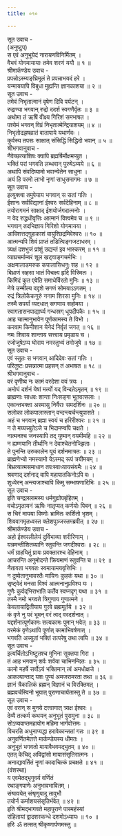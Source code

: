 ```yaml
---
title: ०१०

---
```

सूत उवाच -  
(अनुष्टुप्)  
स एवं अनुभूयेदं नारायणविनिर्मितम् ।  
वैभवं योगमायायाः तमेव शरणं ययौ ॥ १ ॥  
श्रीमार्कण्डेय उवाच -  
प्रपन्नोऽस्म्यङ्‌घ्रिमूलं ते प्रपन्नाभयदं हरे ।  
यन्माययापि विबुधा मुह्यन्ति ज्ञानकाशया ॥ २ ॥  
सूत उवाच -  
तमेवं निभृतात्मानं वृषेण दिवि पर्यटन् ।  
रुद्राण्या भगवान् रुद्रो ददर्श स्वगणैर्वृतः ॥ ३ ॥  
अथोमा तं ऋषिं वीक्ष्य गिरिशं समभाषत ।  
पश्येमं भगवन् विप्रं निभृतात्मेन्द्रियाशयम् ॥ ४ ॥  
निभृतोदझषव्रातं वातापाये यथार्णवः ।  
कुर्वस्य तपसः साक्षात् संसिद्धिं सिद्धिदो भवान् ॥ ५ ॥  
श्रीभगवानुवाच -  
नैवेच्छत्याशिषः क्वापि ब्रह्मर्षिर्मोक्षमप्युत ।  
भक्तिं परां भगवति लब्धवान् पुरुषेऽव्यये ॥ ६ ॥  
अथापि संवदिष्यामो भवान्येतेन साधुना ।  
अयं हि परमो लाभो नृणां साधुसमागमः ॥ ७ ॥  
सूत उवाच -  
इत्युक्त्वा तमुपेयाय भगवान् स सतां गतिः ।  
ईशानः सर्वविद्यानां ईश्वरः सर्वदेहिनाम् ॥ ८ ॥  
तयोरागमनं साक्षाद् ईशयोर्जगदात्मनोः ।  
न वेद रुद्धधीवृत्तिः आत्मानं विश्वमेव च ॥ ९ ॥  
भगवान् तदभिज्ञाय गिरिशो योगमायया ।  
आविशत्तद्‌गुहाकाशं वायुश्छिद्रमिवेश्वरः ॥ १० ॥  
आत्मन्यपि शिवं प्राप्तं तडित्पिङ्‌गजटाधरम् ।  
त्र्यक्षं दशभुजं प्रांशुं उद्यन्तं इव भास्करम् ॥ ११ ॥  
व्याघ्रचर्माम्बरं शूल खट्वाङ्‌गचर्मभिः ।  
अक्षमालाडमरुक कपालासिधनुः सह ॥ १२ ॥  
बिभ्राणं सहसा भातं विचक्ष्य हृदि विस्मितः ।  
किमिदं कुत एवेति समाधेर्विरतो मुनिः ॥ १३ ॥  
नेत्रे उन्मील्य ददृशे सगणं सोमयाऽऽगतम् ।  
रुद्रं त्रिलोकैकगुरुं ननाम शिरसा मुनिः ॥ १४ ॥  
तस्मै सपर्यां व्यदधात् सगणाय सहोमया ।  
स्वागतासनपाद्यार्घ्य गन्धस्रग् धूपदीपकैः ॥ १५ ॥  
आह चात्मानुभावेन पूर्णकामस्य ते विभो ।  
करवाम किमीशान येनेदं निर्वृतं जगत् ॥ १६ ॥  
नमः शिवाय शान्ताय सत्त्वाय प्रमृडाय च ।  
रजोजुषेऽप्य घोराय नमस्तुभ्यं तमोजुषे ॥ १७ ॥  
सूत उवाच -  
एवं स्तुतः स भगवान् आदिदेवः सतां गतिः ।  
परितुष्टः प्रसन्नात्मा प्रहसन् तं अभाषत ॥ १८ ॥  
श्रीभगवानुवाच -  
वरं वृणीष्व नः कामं वरदेशा वयं त्रयः ।  
अमोघं दर्शनं येषां मर्त्यो यद् विन्दतेऽमृतम् ॥ १९ ॥  
ब्राह्मणाः साधवः शान्ता निःसङ्‌गा भूतवत्सलाः ।  
एकान्तभक्ता अस्मासु निर्वैराः समदर्शिनः ॥ २० ॥  
सलोका लोकपालास्तान् वन्दन्त्यर्चन्त्युपासते ।  
अहं च भगवान् ब्रह्मा स्वयं च हरिरीश्वरः ॥ २१ ॥  
न ते मय्यच्युतेऽजे च भिदामण्वपि चक्षते ।  
नात्मनश्च जनस्यापि तद् युष्मान् वयमीमहि ॥ २२ ॥  
न ह्यम्मयानि तीर्थानि न देवाश्चेतनोज्झिताः ।  
ते पुनन्ति उरुकालेन यूयं दर्शनमात्रतः ॥ २३ ॥  
ब्राह्मणेभ्यो नमस्यामो येऽस्मद् रूपं त्रयीमयम् ।  
बिभ्रत्यात्मसमाधान तपःस्वाध्यायसंयमैः ॥ २४ ॥  
श्रवणाद् दर्शनाद् वापि महापातकिनोऽपि वः ।  
शुध्येरन् अन्त्यजाश्चापि किमु सम्भाषणादिभिः ॥ २५ ॥  
सूत उवाच -  
इति चन्द्रललामस्य धर्मगुह्योपबृंहितम् ।  
वचोऽमृतायनं ऋषिः नातृप्यत् कर्णयोः पिबन् ॥ २६ ॥  
स चिरं मायया विष्णोः भ्रामितः कर्शितो भृशम् ।  
शिववागमृतध्वस्त क्लेशपुञ्जस्तमब्रवीत् ॥ २७ ॥  
श्रीमार्कण्डेय उवाच -  
अहो ईश्वरलीलेयं दुर्विभाव्या शरीरिणाम् ।  
यन्नमन्तीशितव्यानि स्तुवन्ति जगदीश्वराः ॥ २८ ॥  
धर्मं ग्राहयितुं प्रायः प्रवक्तारश्च देहिनाम् ।  
आचरन्ति अनुमोदन्ते क्रियमाणं स्तुवन्ति च ॥ २९ ॥  
नैतावता भगवतः स्वमायामयवृत्तिभिः ।  
न दुष्येतानुभावस्तैः मायिनः कुहकं यथा ॥ ३० ॥  
सृष्ट्वेदं मनसा विश्वं आत्मनानुप्रविश्य यः ।  
गुणैः कुर्वद्‌भिराभाति कर्तेव स्वप्नदृग् यथा ॥ ३१ ॥  
तस्मै नमो भगवते त्रिगुणाय गुणात्मने ।  
केवलायाद्वितीयाय गुरवे ब्रह्ममूर्तये ॥ ३२ ॥  
कं वृणे नु परं भूमन् वरं त्वद् वरदर्शनात् ।  
यद्दर्शनात्पूर्णकामः सत्यकामः पुमान् भवेत् ॥ ३३ ॥  
वरमेकं वृणेऽथापि पूर्णात् कामाभिवर्षणात् ।  
भगवति अच्युतां भक्तिं तत्परेषु तथा त्वयि ॥ ३४ ॥  
सूत उवाच -  
इत्यर्चितोऽभिष्टुतश्च मुनिना सूक्तया गिरा ।  
तं आह भगवान् शर्वः शर्वया चाभिनन्दितः ॥ ३५ ॥  
कामो महर्षे सर्वोऽयं भक्तिमान् त्वं अमधोक्षजे ।  
आकल्पान्ताद् यशः पुण्यं अमजरामरता तथा ॥ ३६ ॥  
ज्ञानं त्रैकालिकं ब्रह्मन् विज्ञानं च विरक्तिमत् ।  
ब्रह्मवर्चस्विनो भूयात् पुराणाचार्यतास्तु ते ॥ ३७ ॥  
सूत उवाच -  
एवं वरान् स मुनये दत्त्वागात् त्र्यक्ष ईश्वरः ।  
देव्यै तत्कर्म कथयन् अनुभूतं पुरामुना ॥ ३८ ॥  
सोऽप्यवाप्तमहायोग महिमा भार्गवोत्तमः ।  
विचरति अधुनाप्यद्धा हरावेकान्ततां गतः ॥ ३९ ॥  
अनुवर्णितमेतत्ते मार्कण्डेयस्य धीमतः ।  
अनुभूतं भगवतो मायावैभवमद्‌भुतम् ॥ ४० ॥  
एतत् केचिद् अविद्वांसो मायासंसृतिरात्मनः ।  
अनाद्यावर्तितं नॄणां कादाचित्कं प्रचक्षते ॥ ४१ ॥  
(वंशस्था)  
य एवमेतद्‌भृगुवर्य वर्णितं  
रथाङ्‌गपाणेः अनुभावभावितम् ।  
संश्रावयेत् संश्रृणुयादु तावुभौ  
तयोर्न कर्माशयसंसृतिर्भवेत् ॥ ४२ ॥  
इति श्रीमद्भागवते महापुराणे पारमहंस्यां  
संहितायां द्वादशस्कन्धे दशमोऽध्यायः ॥ १० ॥  
हरिः ॐ तत्सत् श्रीकृष्णार्पणमस्तु ॥